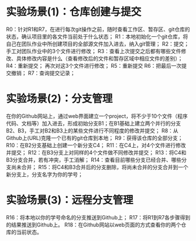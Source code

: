 # 实验场景(1)：仓库创建与提交
R0：针对R1和R7，在进行每次git操作之前，随时查看工作区、暂存区、git仓库的状态，确认项目里的各文件当前处于什么状态；
R1：本地初始化一个git仓库，将自己在团队作业中所创建项目的全部源文件加入进去，纳入git管理；
R2：提交；
手工对团队作业中的3个文件进行修改；
R3：查看上次提交之后都有哪些文件修改、具体修改内容是什么（查看修改后的文件和暂存区域中相应文件的差别）；
R4：重新提交；
再次对这3个文件进行修改； 
R5：重新提交
R6：把最后一次提交撤销；
R7：查询提交记录；
# 实验场景(2)：分支管理
在你的Github网站上，通过web界面建立一个project，将不少于10个文件（程序代码、文档等）加入进去，形成初始分支B1；在B1基础上建立两个并行的分支B2、B3，手工对B2和B3上的某些文件进行不同程度的修改并提交；
R8：从Github上(URL)克隆一个已有的git仓库到本地；
R9：获得该仓库的全部分支；
R10：在B2分支基础上创建一个新分支C4；
R11：在C4上，对4个文件进行修改并提交；
R12：在B3分支上对同样的4个文件做不同修改并提交；
R13：将C4和B3分支合并，若有冲突，手工消解；
R14：查看目前哪些分支已经合并、哪些分支尚未合并；
R15：将C4和B3合并后的分支删除，将尚未合并的分支合并到一个新分支上，分支名字为你的学号；
# 实验场景(3)：远程分支管理
R16：将本地以你的学号命名的分支推送到Github上；
R17：将R1到R7各步骤得到的结果推送到Github上。
R18：在Github网站以web页面的方式查看你的两个仓库的当前状态。





